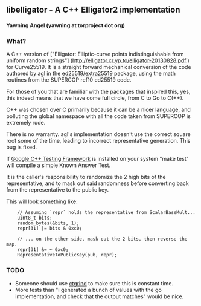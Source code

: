 ## libelligator - A C++ Elligator2 implementation
#### Yawning Angel (yawning at torproject dot org)

### What?

A C++ version of ["Elligator: Elliptic-curve points indistinguishable from
uniform random strings"] (http://elligator.cr.yp.to/elligator-20130828.pdf.)
for Curve25519.  It is a straight forward mechanical conversion of the code
authored by agl in the [ed25519/extra25519](https://github.com/agl/ed25519)
package, using the math routines from the SUPERCOP ref10 ed25519 code.

For those of you that are familiar with the packages that inspired this, yes,
this indeed means that we have come full circle, from C to Go to C(++).

C++ was chosen over C primarily because it can be a nicer language, and
polluting the global namespace with all the code taken from SUPERCOP is
extremely rude.

There is no warranty.  agl's implementation doesn't use the correct square
root some of the time, leading to incorrect representative generation.  This
bug is fixed.

If [Google C++ Testing Framework](https://code.google.com/p/googletest/) is
installed on your system "make test" will compile a simple Known Answer Test.

It is the caller's responsibility to randomize the 2 high bits of the
representative, and to mask out said randomness before converting back from
the representative to the public key.

This will look something like:

        // Assuming `repr` holds the representative from ScalarBaseMult...
        uint8_t bits;
        random_bytes(&bits, 1);
        repr[31] |= bits & 0xc0;

        // ... on the other side, mask out the 2 bits, then reverse the map.
        repr[31] &= ~ 0xc0;
        RepresentativeToPublicKey(pub, repr);

### TODO

 * Someone should use [ctgrind](https://github.com/agl/ctgrind) to make sure
   this is constant time.
 * More tests than "I generated a bunch of values with the go implementation,
   and check that the output matches" would be nice.

